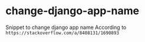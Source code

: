 # change-django-app-name
Snippet to change django app name
According to `https://stackoverflow.com/a/8408131/1690893` 
